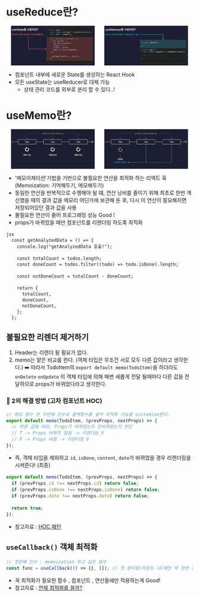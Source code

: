 # useReduce란?

<div style="display: flex; justify-content: space-around;">
  <img src="readmeImg/useState.png" alt="useState" style="width: 45%;">
  <img src="readmeImg/useReducer.png" alt="useReducer" style="width: 45%;">
</div>

- 컴포넌트 내부에 새로운 State를 생성하는 React Hook
- 모든 useState는 useReducer로 대체 가능
  - 상태 관리 코드를 외부로 분리 할 수 있다..!

# useMemo란?

<div style="display: flex; justify-content: space-around;">
  <img src="readmeImg/memoBefore.png" alt="memoBefore" style="width: 45%;">
  <img src="readmeImg/memoAfter.png" alt="memoAfter" style="width: 45%;">
</div>

- '메모이제이션'기법을 기반으로 불필요한 연산을 최적화 하는 리액트 훅
  (Memoization: 기억해두기, 메모해두기)
- 동일한 연산을 반복적으로 수행해야 될 떄, 연산 낭비를 줄이기 위해 최초로 한번 계산했을 때의 결과 값을 메모리 어딘가에 보관해 둔 후, 다시 이 연산이 필요해지면 저장되어있던 결과 값을 사용
- 불필요한 연산이 줄어 프로그래밍 성능 Good !
- props가 바뀌었을 때만 컴포넌트를 리렌더링 하도록 최적화

```
jsx
  const getAnalyzedData = () => {
    console.log("getAnalyzedData 호출!");

    const totalCount = todos.length;
    const doneCount = todos.filter((todo) => todo.isDone).length;

    const notDoneCount = totalCount - doneCount;

    return {
      totalCount,
      doneCount,
      notDoneCount,
    };
  };
```

## 불필요한 리렌더 제거하기

1. Header는 리렌더 될 필요가 없다.
2. memo는 얕은 비교를 한다. (객체 타입은 무조건 서로 모두 다른 값이라고 생각한다.)
   ➡️ 따라서 TodoItem의 `export default memo(TodoItem)`을 하더라도 `onDelete` `onUpdate` 의 객체 타입에 의해 매번 새롭게 전달 될때마다 다른 값을 전달하므로 props가 바뀌었다라고 생각한다.

### 🤔 2의 해결 방법 (고차 컴포넌트 HOC)

```jsx
// 메모 함수 안 두번째 인수로 콜백함수를 넣어 최적화 기능을 customize한다.
export default memo(TodoItem, (prevProps, nextProps) => {
  // 반환 값에 따라, Props가 바뀌었는지 안바뀌었는지 판단
  // T -> Props 바뀌지 않음 -> 리렌더링 X
  // F -> Props 바뀜 -> 리렌더링 O
});
```

- 즉, 객체 타입을 제외하고 `id`, `isDone`, `content`, `date`가 바뀌었을 경우 리렌더링을 시켜준다!
  (최종)

```jsx
export default memo(TodoItem, (prevProps, nextProps) => {
  if (prevProps.id !== nextProps.id) return false;
  if (prevProps.isDone !== nextProps.isDone) return false;
  if (prevProps.date !== nextProps.date) return false;

  return true;
});
```

- 참고자료 : [HOC 패턴](https://patterns-dev-kr.github.io/design-patterns/hoc-pattern/)

## `useCallback()` 객체 최적화

```jsx
// 첫번째 인수 : memoization 하고 싶은 함수
const func = useCallback(() => {}, []); // 첫 렌더링(마운트 시)에만 딱 한번 함수 생성
```

- 꼭 최적화가 필요한 함수 , 컴포넌트 , 연산들에만 적용하는게 Good!
- 참고자료 : [언제 최적화를 쓸까?](https://goongoguma.github.io/2021/04/26/When-to-useMemo-and-useCallback/)
